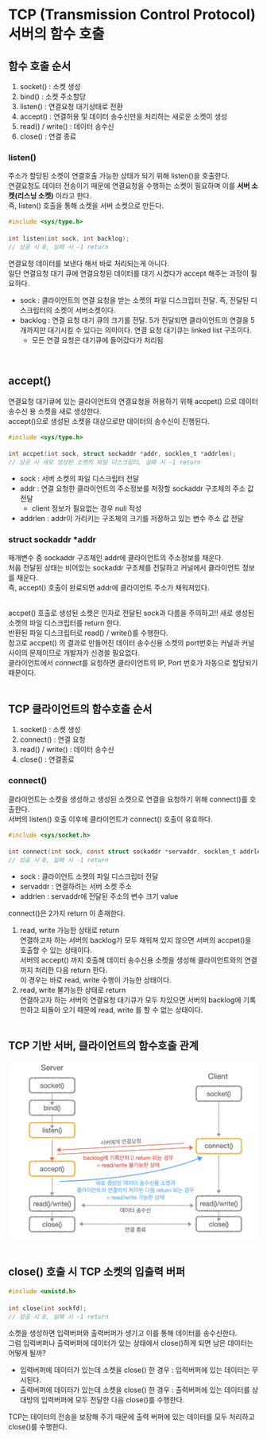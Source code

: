 # TCP (Transmission Control Protocol) 서버의 함수 호출

## 함수 호출 순서

1. socket() : 소켓 생성
2. bind() : 소켓 주소할당
3. listen() : 연결요청 대기상태로 전환
4. accept() : 연결허용 및 데이터 송수신만을 처리하는 새로운 소켓이 생성
5. read() / write() : 데이터 송수신
6. close() : 연결 종료

### listen()

주소가 할당된 소켓이 연결호출 가능한 상태가 되기 위해 listen()을 호출한다.<br>
연결요청도 데이터 전송이기 때문에 연결요청을 수행하는 소켓이 필요하며 이를 **서버 소켓(리스닝 소켓)** 이라고 한다.<br>
즉, listen() 호출을 통해 소켓을 서버 소켓으로 만든다.<br>

```c
#include <sys/type.h>

int listen(int sock, int backlog);
// 성공 시 0, 실패 시 -1 return
```
연결요청 데이터를 보낸다 해서 바로 처리되는게 아니다.<br>
일단 연결요청 대기 큐에 연결요청된 데이터를 대기 시켰다가 accept 해주는 과정이 필요하다.<br>

- sock : 클라이언트의 연결 요청을 받는 소켓의 파일 디스크립터 전달. 즉, 전달된 디스크립터의 소켓이 서버소켓이다.
- backlog : 연결 요청 대기 큐의 크기를 전달. 5가 전달되면 클라이언트의 연결을 5개까지만 대기시킬 수 있다는 의미이다. 연결 요청 대기큐는 linked list 구조이다.
  - 모든 연결 요청은 대기큐에 들어갔다가 처리됨
<br>

## accept()

연결요청 대기큐에 있는 클라이언트의 연결요청을 허용하기 위해 accpet() 으로 데이터 송수신 용 소켓을 새로 생성한다.<br>
accept()으로 생성된 소켓을 대상으로만 데이터의 송수신이 진행된다.<br>

```c
#include <sys/type.h>

int accpet(int sock, struct sockaddr *addr, socklen_t *addrlen);
// 성공 시 새로 생성된 소켓의 파일 디스크립터, 실패 시 -1 return 
```

- sock : 서버 소켓의 파일 디스크립터 전달
- addr : 연결 요청한 클라이언트의 주소정보를 저장할 sockaddr 구조체의 주소 값 전달
  - client 정보가 필요없는 경우 null 작성
- addrlen : addr이 가리키는 구조체의 크기를 저장하고 있는 변수 주소 값 전달 


### struct sockaddr *addr

매개변수 중 sockaddr 구조체인 addr에 클라이언트의 주소정보를 채운다.<br>
처음 전달된 상태는 비어있는 sockaddr 구조체를 전달하고 커널에서 클라이언트 정보를 채운다.<br>
즉, accept() 호출이 완료되면 addr에 클라이언트 주소가 채워져있다.<br><br>

accpet() 호출로 생성된 소켓은 인자로 전달된 sock과 다름을 주의하고!! 새로 생성된 소켓의 파일 디스크립터를 return 한다.<br>
반환된 파일 디스크립터로 read() / write()를 수행한다.<br>
참고로 accpet() 의 결과로 만들어진 데이터 송수신용 소켓의 port번호는 커널과 커널사이의 문제이므로 개발자가 신경쓸 필요없다.<br>
클라이언트에서 connect를 요청하면 클라이언트의 IP, Port 번호가 자동으로 할당되기 때문이다.<br><br>

## TCP 클라이언트의 함수호출 순서

1. socket() : 소켓 생성
2. connect() : 연결 요청
3. read() / write() : 데이터 송수신
4. close() : 연결종료

### connect()

클라이언트는 소켓을 생성하고 생성된 소켓으로 연결을 요청하기 위해 connect()를 호출한다.<br>
서버의 listen() 호출 이후에 클라이언트가 connect() 호출이 유효하다.<br>

```c
#include <sys/socket.h>

int connect(int sock, const struct sockaddr *servaddr, socklen_t addrlen);
// 성공 시 0, 실패 시 -1 return
```
- sock : 클라이언트 소켓의 파일 디스크립터 전달
- servaddr : 연결하려는 서버 소켓 주소
- addrlen : servaddr에 전달된 주소의 변수 크기 value

connect()은 2가지 return 이 존재한다.<br>

1. read, write 가능한 상태로 return<br>
   연결하고자 하는 서버의 backlog가 모두 채워져 있지 않으면 서버의 accpet()을 호출할 수 있는 상태이다.<br>서버의 accept() 까지 호출해 데이터 송수신용 소켓을 생성해 클라이언트와의 연결까지 처리한 다음 return 한다.<br>이 경우는 바로 read, write 수행이 가능한 상태이다.<br>
2. read, write 불가능한 상태로 return<br>
   연결하고자 하는 서버의 연결요청 대기큐가 모두 차있으면 서버의 backlog에 기록만하고 되돌아 오기 때문에 read, write 를 할 수 없는 상태이다.<br><br>

## TCP 기반 서버, 클라이언트의 함수호출 관계

![png](/_img/tcp_server_client_process.png)
<br><br>

## close() 호출 시 TCP 소켓의 입출력 버퍼

```c
#include <unistd.h>

int close(int sockfd);
// 성공 시 0, 실패 시 -1 return
```

소켓을 생성하면 입력버퍼와 출력버퍼가 생기고 이를 통해 데이터를 송수신한다.<br>
그럼 입력버퍼나 출력버퍼에 데이터가 있는 상태에서 close()하게 되면 남은 데이터는 어떻게 될까?<br>

- 입력버퍼에 데이터가 있는데 소켓을 close() 한 경우 : 입력버퍼에 있는 데이터는 무시된다.
- 출력버퍼에 데이터가 있는데 소켓을 close() 한 경우 : 출력버퍼에 있는 데이터를 상대방의 입력버퍼에 모두 전달한 다음 close()를 수행한다.

TCP는 데이터의 전송을 보장해 주기 때문에 출력 버퍼에 있는 데이터를 모두 처리하고 close()를 수행한다.<br>